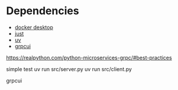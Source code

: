 # Dependencies
- [docker desktop](https://docs.docker.com/desktop/)
- [just](https://github.com/casey/just)
- [uv](https://docs.astral.sh/uv/)
- [grpcui](https://github.com/fullstorydev/grpcui)


https://realpython.com/python-microservices-grpc/#best-practices

simple test
uv run src/server.py
uv run src/client.py

grpcui